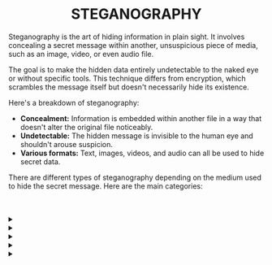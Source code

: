 <h1 align="center"><b>STEGANOGRAPHY</b></h1>

Steganography is the art of hiding information in plain sight. It involves concealing a secret message within another, unsuspicious piece of media, such as an image, video, or even audio file. 

The goal is to make the hidden data entirely undetectable to the naked eye or without specific tools. This technique differs from encryption, which scrambles the message itself but doesn't necessarily hide its existence.

Here's a breakdown of steganography:

* **Concealment:** Information is embedded within another file in a way that doesn't alter the original file noticeably.
* **Undetectable:** The hidden message is invisible to the human eye and shouldn't arouse suspicion.
* **Various formats:** Text, images, videos, and audio can all be used to hide secret data.

There are different types of steganography depending on the medium used to hide the secret message. Here are the main categories:




<!-- <br>

## Background Context -->


<!-- <br>
<hr>
<h3><a href=>Notes</a></h3>
<hr> -->

<br>
<br>


<details>
<summary><b><a href=" "> </a></b></summary><br>


<br><p align="center">※※※※※※※※※※※※</p><br>
</details>


<details>
<summary><b><a href=" "> </a></b></summary><br>


<br><p align="center">※※※※※※※※※※※※</p><br>
</details>


<details>
<summary><b><a href=" "> </a></b></summary><br>


<br><p align="center">※※※※※※※※※※※※</p><br>
</details>


<details>
<summary><b><a href=" "> </a></b></summary><br>


<br><p align="center">※※※※※※※※※※※※</p><br>
</details>


<details>
<summary><b><a href=" "> </a></b></summary><br>


<br><p align="center">※※※※※※※※※※※※</p><br>
</details>


<!-- <br>

**man or help:**
- `` -->

<br>

